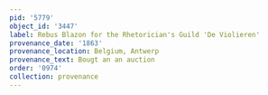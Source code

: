 ```yaml
---
pid: '5779'
object_id: '3447'
label: Rebus Blazon for the Rhetorician's Guild 'De Violieren'
provenance_date: '1863'
provenance_location: Belgium, Antwerp
provenance_text: Bougt an an auction
order: '0974'
collection: provenance
---
```

